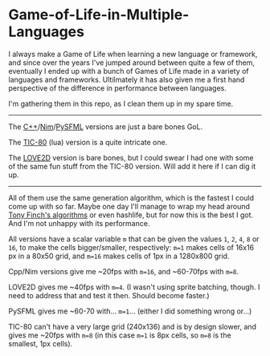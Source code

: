 # Game-of-Life-in-Multiple-Languages
I always make a Game of Life when learning a new language or framework, and since over the years I've jumped around between quite a few of them, eventually I ended up with a bunch of Games of Life made in a variety of languages and frameworks. Ultilmately it has also given me a first hand perspective of the difference in performance between languages.

I'm gathering them in this repo, as I clean them up in my spare time. 

---

The [C++](./C++)/[Nim](./Nim)/[PySFML](./Python/PySFML) versions are just a bare bones GoL. 

The [TIC-80](./Lua/TIC-80) (lua) version is a quite intricate one. 

The [LOVE2D](./Lua/LÖVE2D/) version is bare bones, but I could swear I had one with some of the same fun stuff from the TIC-80 version. Will add it here if I can dig it up.

---

All of them use the same generation algorithm, which is the fastest I could come up with so far. Maybe one day I'll manage to wrap my head around [Tony Finch's algorithms](https://dotat.at/prog/life/life.html) or even hashlife, but for now this is the best I got. And I'm not unhappy with its performance. 

All versions have a scalar variable `m` that can be given the values `1`, `2`, `4`, `8` or `16`, to make the cells bigger/smaller, respectively: `m=1` makes cells of 16x16 px in a 80x50 grid, and `m=16` makes cells of 1px in a 1280x800 grid.

Cpp/Nim versions give me ~20fps with `m=16`, and ~60-70fps with `m=8`.

LOVE2D gives me ~40fps with `m=4`. (I wasn't using sprite batching, though. I need to address that and test it then. Should become faster.)

PySFML gives me ~60-70 with... `m=1`... (either I did something wrong or...)

TIC-80 can't have a very large grid (240x136) and is by design slower, and gives me ~20fps with `m=8` (in this case `m=1` is 8px cells, so `m=8` is the smallest, 1px cells).
